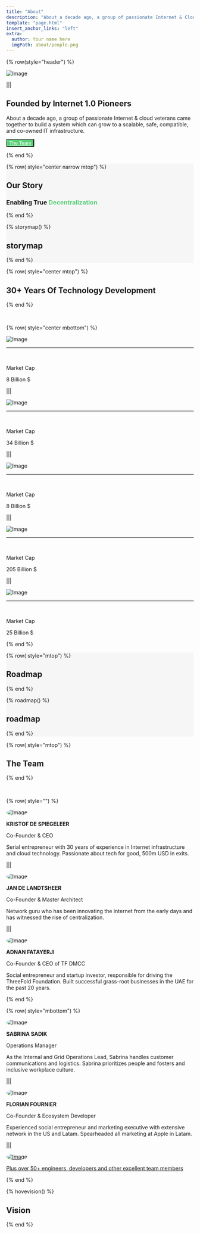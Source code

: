 ```yaml
---
title: "About"
description: "About a decade ago, a group of passionate Internet & Cloud veterans came together to build a system." # quotation marks to allow colons where used
template: "page.html"
insert_anchor_links: "left"
extra:
  author: Your name here
  imgPath: about/people.png
---
```


<!-- section 1 (header) -->
<div class="container mx-auto">

{% row(style="header") %}

![Image](people.png#mx-auto)

|||

## Founded by <span class="blue">**Internet 1.0 Pioneers**</span>

About a decade ago, a group of passionate Internet & cloud veterans came together to build a system which can grow to a scalable, safe, compatible, and co-owned IT infrastructure.

<button class="green">[The Team](/people)</button> 

{% end %}

</div>




<!-- section 2 our Story  -->

<div style="background-color:#F6F6F6">

<div class="container mx-auto">

{% row( style="center narrow mtop") %}

## **Our <span class="blue">Story</span>**

### **Enabling True <span class="green_text">Decentralization</span>**

{% end %}

{% storymap() %}

## **storymap**

{% end %}

</div>
</div>







<!-- section 3  -->
<div class="container mx-auto">

{% row( style="center mtop") %}

## **<span class="blue">30+ Years</span> Of Technology Development**

{% end %}

<br>

{% row( style="center mbottom") %}

<div class="myscale border rounded-md p-4">

![Image](datacenter.png#mx-auto)



-------------------

<br>

Market Cap
<p class="text-2xl blue font-bold">8 Billion $</p>

</div>

|||

<div class="myscale border rounded-md p-4">

![Image](dedigate.png#mx-auto)

-------------------

<br>

Market Cap
<p class="text-2xl blue font-bold">34 Billion $</p>

</div>

|||

<div class="myscale border rounded-md p-4">

![Image](hostbasket.png#mx-auto)

-------------------

<br>

Market Cap
<p class="text-2xl blue font-bold">8 Billion $</p>

</div>

|||

<div class="myscale border rounded-md p-4">

![Image](qlayer.png#mx-auto)

-------------------

<br>

Market Cap
<p class="text-2xl blue font-bold">205 Billion $</p>

</div>

|||

<div class="myscale border rounded-md p-4">

![Image](amplidata.png#mx-auto)

-------------------

<br>

Market Cap
<p class="text-2xl blue font-bold">25 Billion $</p>

</div>

{% end %}

</div>




<!-- section 4  -->
<div style="background-color:#F6F6F6">

<div class="container mx-auto">

{% row( style="mtop") %}

## **Roadmap**

{% end %}

{% roadmap() %}

## **roadmap**

{% end %}

</div>
</div>





<!-- section 4  -->
<div class="container mx-auto">

{% row( style="mtop") %}

## **The <span class="blue">Team</span>**

{% end %}

<br>

{% row( style="") %}

<div class="person flex md:flex-row flex-col items-start">

<div class="">

![Image](kristof_de_spiegeleer.jpeg#mx-auto)
</div>
<div class="mx-3">

**KRISTOF DE SPIEGELEER** <br>

<p class="blue text-base font-semibold">Co-Founder & CEO</p>

<p class="text-base leading-tight">Serial entrepreneur with 30 years of experience in Internet infrastructure and cloud technology. Passionate about tech for good, 500m USD in exits.</p>

</div>
</div>

|||

<div class="person flex md:flex-row flex-col items-start">

<div class="">

![Image](jan_de_landtsheer.jpeg#mx-auto)
</div>
<div class="mx-3">

**JAN DE LANDTSHEER** <br>

<p class="blue text-base font-semibold">Co-Founder & Master Architect</p>

<p class="text-base leading-tight">Network guru who has been innovating the internet from the early days and has witnessed the rise of centralization. </p>

</div>
</div>

|||

<div class="person flex md:flex-row flex-col items-start">

<div class="">

![Image](adnan_fatayerji.jpg#mx-auto)
</div>
<div class="mx-3">

**ADNAN FATAYERJI** <br>

<p class="blue text-base font-semibold">Co-Founder & CEO of TF DMCC</p>

<p class="text-base leading-tight">Social entrepreneur and startup investor, responsible for driving the ThreeFold Foundation. Built successful grass-root businesses in the UAE for the past 20 years.</p>

</div>
</div>

{% end %}

{% row( style="mbottom") %}

<div class="person flex md:flex-row flex-col items-start">

<div class="">

![Image](sabrina_sadik.jpg#mx-auto)
</div>
<div class="mx-3">

**SABRINA SADIK** <br>

<p class="blue text-base font-semibold">Operations Manager</p>

<p class="text-base leading-tight">As the Internal and Grid Operations Lead, Sabrina handles customer communications and logistics. Sabrina prioritizes people and fosters and inclusive workplace culture.</p>

</div>
</div>

|||

<div class="person flex md:flex-row flex-col items-start">

<div class="">

![Image](florian_fournier.jpeg#mx-auto)
</div>
<div class="mx-3">

**FLORIAN FOURNIER** <br>

<p class="blue text-base font-semibold">Co-Founder & Ecosystem Developer</p>

<p class="text-base leading-tight">Experienced social entrepreneur and marketing executive with extensive network in the US and Latam. Spearheaded all marketing at Apple in Latam.</p>

</div>
</div>

|||

<a href="/people">
<div class="person flex md:flex-row flex-col items-start">

<div class="">

![Image](plus2.png#mx-auto)
</div>
<div class="mx-3">

<p class="font-semibold">Plus over 50+ engineers, developers and other excellent team members</p>

</div>
</div>

</a>

{% end %}




<!-- section 5  -->



{% hovevision() %}

## **Vision**

{% end %}

</div>




<style>



  .green{

    background-color:#58CF77 !important;
    color: #fff !important;

  }

.green:hover {
  background-color:#7ad993 !important;
}
  .green a{
     color: #fff !important;
  }
 
.green:hover {
  background-color:#7ad993 !important;
}

.green_text{
  color: #58CF77 ;
}


    .blue_b{

    background-color:#2E83FF !important;
    color: #fff !important;

  }
  .blue_b a{
     color: #fff !important;
  }

.blue_b:hover {
  background-color:#5596f5 !important;
}
  
.rounded_img img {
  border-radius: 8px;
}

.person img{
  border-radius: 100%;
  max-width:100px;
  
}

.myscale{
  transition: transform .5s; 
}

.myscale:hover{
  transform: scale(1.2); 
  background-color: whitesmoke;
}
  </style>